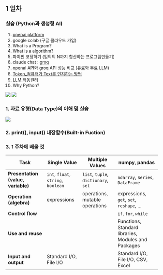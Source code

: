 ## 1 일차 
### 실습 (Python과 생성형 AI)
1. [openai platform](https://platform.openai.com/docs/overview)
2. google colab (구글 클라우드 가입)
3. What is a Program?
4. [What is a algorithm?](https://ko.wikipedia.org/wiki/%EC%95%8C%EA%B3%A0%EB%A6%AC%EC%A6%98)
5. 파이썬 코딩하기 (임의의 N까지 합산하는 프로그램만들기)
6. claude chat : [groq](https://groq.com/)
7. openai API와 groq API 성능 비교 (유료와 무료 LLM)
8. [Token_컴퓨터가 Text를 인지하는 방법](https://platform.openai.com/tokenizer)
9. [LLM 작동원리](https://huggingface.co/learn/llm-course/chapter1/4?fw=pt)
10. Why Python?


![](https://miro.medium.com/v2/resize:fit:1100/format:webp/1*FTv0YjReFNoE8phRcfFKBg.png)
![](https://miro.medium.com/v2/resize:fit:1100/format:webp/0*pQHDovv3Wa7iY1Hy.png)
### 1. 자료 유형(Data Type)의 이해 및 실습
![](https://media.geeksforgeeks.org/wp-content/uploads/20241210131752166623/Python-Data-Types.webp)

### 2. print(), input() 내장함수(Built-in Fuction)

### 3. 1 주차에 배울 것

| Task                         | Single Value                           | Multiple Values                                | numpy, pandas                                         |
|-----------------------------|----------------------------------------|------------------------------------------------|--------------------------------------------------------|
| **Presentation (value, variable)** | `int`, `float`, `string`, `boolean`       | `list`, `tuple`, `dictionary`, `set`           | `ndarray`, `Series`, `DataFrame`                      |
| **Operation (algebra)**     | expressions                            | operations, mutable operations                 | expressions, `get`, `set`, `reshape`, ...             |
| **Control flow**            |                                        |                                                | `if`, `for`, `while`                                  |
| **Use and reuse**           |                                        |                                                | Functions, Standard libraries, Modules and Packages   |
| **Input and output**        | Standard I/O, File I/O                 |                                                | Standard I/O, File I/O, CSV, Excel                    |
